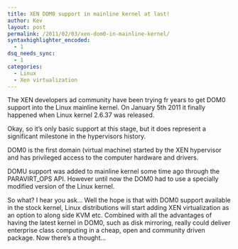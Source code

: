 ```yaml
---
title: XEN DOM0 support in mainline kernel at last!
author: Kev
layout: post
permalink: /2011/02/03/xen-dom0-in-mainline-kernel/
syntaxhighlighter_encoded:
  - 1
dsq_needs_sync:
  - 1
categories:
  - Linux
  - Xen virtualization
---
```

The XEN developers ad community have been trying fr years to get DOM0 support into the Linux mainline kernel. On January 5th 2011 it finally happened when Linux kernel 2.6.37 was released.

Okay, so it&#8217;s only basic support at this stage, but it does represent a significant milestone in the hypervisors history.<!--more-->

DOM0 is the first domain (virtual machine) started by the XEN hypervisor and has privileged access to the computer hardware and drivers.

DOMU support was added to mainline kernel some time ago through the PARAVIRT_OPS API. However until now the DOM0 had to use a specially modified version of the Linux kernel.

So what? I hear you ask&#8230; Well the hope is that with DOM0 support available in the stock kernel, Linux distributions will start adding XEN virtualization as an option to along side KVM etc. Combined with all the advantages of having the latest kernel in DOM0, such as disk mirroring, really could deliver enterprise class computing in a cheap, open and community driven package. Now there&#8217;s a thought&#8230;